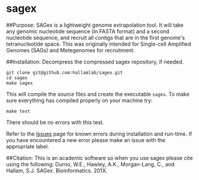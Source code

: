 sagex
=====

##Purpose:
SAGex is a lightweight genome extrapolation tool. It will take any genomic nucleotide sequence (in FASTA format) and a second nucleotide sequence, and recruit all contigs that are in the first
genome's tetranucleotide space. This was originally intended for Single-cell Amplified Genomes (SAGs) and Metegenomes for recruitment. 

##Installation:
Decompress the compressed sagex repository, if needed. 
```
git clone git@github.com:hallamlab/sagex.git
cd sagex
make sagex
```
This will compile the source files and create the executable `sagex`. 
To make sure everything has compiled properly on your machine try:
```
make test
```
There should be no errors with this test.

Refer to the [Issues](https://github.com/hallamlab/sagex/issues) page for known errors during
installation and run-time. If you have encountered a new error please make an issue with the
appropriate label.

##Citation:
This is an academic software so when you use sagex please cite using the following:
Durno, W.E., Hawley, A.K., Morgan-Lang, C., and Hallam, S.J. SAGex. Bioinformatics. 201X.
